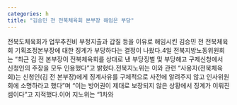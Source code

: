```yaml
---
categories: h
title: "김승민 전 전북체육회 본부장 해임은 부당"
---
```

전북도체육회가 업무추진비 부정지출과 갑질 등을 이유로 해임시킨 김승민 전 전북체육회 기획조정본부장에 대한 징계가 부당하다는 결정이 나왔다.4일 전북지방노동위원회는 “최근 김 전 본부장이 전북체육회를 상대로 낸 부당징벌 및 부당해고 구제신청에서 신청인의 주장을 모두 인용했다”고 밝혔다.전북지노위는 이와 관련 “사용자(전북체육회)는 신청인(김 전 본부장)에게 징계사유를 구체적으로 사전에 알려주지 않고 인사위원회에 소명하라고 했다”며 “이는 방어권이 제대로 보장되지 않은 상황에서 징계가 이뤄진 셈이다”고 지적했다.이어 지노위는 “1차와